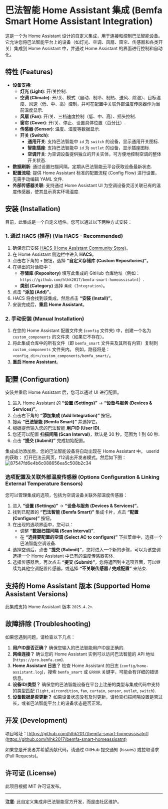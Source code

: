 # 巴法智能 Home Assistant 集成 (Bemfa Smart Home Assistant Integration)

这是一个为 Home Assistant 设计的自定义集成，用于连接和控制巴法智能设备。它允许您将巴法智能平台上的设备（如灯光、空调、风扇、窗帘、传感器和各类开关）集成到 Home Assistant 中，并通过 Home Assistant 的界面进行控制和自动化。

## 特性 (Features)

* **设备支持**:
    * **灯光 (Light)**: 开/关控制.
    * **空调 (Climate)**: 开/关、模式（自动、制冷、制热、送风、除湿）、目标温度、风速（低、中、高）控制，并可在配置中关联外部温度传感器作为当前温度显示.
    * **风扇 (Fan)**: 开/关、三档速度控制（低、中、高）、摇头控制.
    * **窗帘 (Cover)**: 开/关、停止、设置具体位置（百分比）.
    * **传感器 (Sensor)**: 温度、湿度等数据显示.
    * **开关 (Switch)**:
        * **通用开关**: 支持巴法智能中 `id` 为 `switch` 的设备，显示通用开关图标.
        * **智能插座**: 支持巴法智能中 `id` 为 `outlet` 的设备，显示插座图标.
        * **空调开关**: 为空调设备提供独立的开关实体，可方便地控制空调的整体开关状态.
* **数据刷新**: 通过设置扫描间隔，定期从巴法智能云平台获取设备最新状态.
* **配置流程**: 提供 Home Assistant 标准的配置流程 (Config Flow) 进行设置，无需手动编辑 YAML 文件.
* **外部传感器关联**: 支持通过 Home Assistant UI 为空调设备灵活关联已有的温度传感器，使其显示真实环境温度.

## 安装 (Installation)

目前，此集成是一个自定义组件。您可以通过以下两种方式安装：

### 1. 通过 HACS (推荐) (Via HACS - Recommended)

1.  确保您已安装 [HACS (Home Assistant Community Store)](https://hacs.xyz/)。
2.  在 Home Assistant 侧边栏中进入 **HACS**。
3.  点击右下角的 **`+`** 按钮，选择 **“自定义存储库 (Custom Repositories)”**。
4.  在弹出的对话框中：
    * **存储库 (Repository)** 填写此集成的 GitHub 仓库地址（例如：`https://github.com/hlhk2017/bemfa-smart-homeassisatnt`）.
    * **类别 (Category)** 选择 `集成 (Integration)`。
5.  点击 **“添加 (Add)”**。
6.  HACS 将会找到该集成，然后点击 **“安装 (Install)”**。
7.  安装完成后，**重启 Home Assistant**。

### 2. 手动安装 (Manual Installation)

1.  在您的 Home Assistant 配置文件夹 (`config` 文件夹) 中，创建一个名为 `custom_components` 的文件夹（如果它不存在）。
2.  将此集成仓库中的所有文件（即 `bemfa_smart` 文件夹及其所有内容）复制到 `custom_components` 文件夹内。
    例如，路径将是：`<config_dir>/custom_components/bemfa_smart/`。
3.  **重启 Home Assistant**。

## 配置 (Configuration)

安装并重启 Home Assistant 后，您可以通过 UI 进行配置。

1.  进入 Home Assistant 的 **“设置 (Settings)”** -> **“设备与服务 (Devices & Services)”**。
2.  点击右下角的 **“添加集成 (Add Integration)”** 按钮。
3.  搜索 **“巴法智能 (Bemfa Smart)”** 并选择它。
4.  根据提示输入您的巴法智能 **用户ID (User ID)**.
5.  您还可以配置 **扫描间隔 (Scan Interval)**，默认是 30 秒，范围为 1 到 60 秒.
6.  点击 **“提交 (Submit)”** 完成初始配置。

集成成功添加后，您的巴法智能设备将自动出现在 Home Assistant 中。
userid的获取： 打开巴法云网页，f12调出开发者模式。然后如下图：
![87547fd6e4b6c088656ea5c508b2c34](https://github.com/user-attachments/assets/c3f2b107-d4b5-49cd-8970-214322caddea)


### 选项配置及关联外部温度传感器 (Options Configuration & Linking External Temperature Sensors)

您可以管理集成的选项，包括为空调设备关联外部温度传感器：

1.  进入 **“设置 (Settings)”** -> **“设备与服务 (Devices & Services)”**。
2.  找到已配置的 **“巴法智能 (Bemfa Smart)”** 集成卡片，点击 **“配置 (Configure)”** 按钮。
3.  在出现的选项界面中，您可以：
    * 调整 **“数据扫描间隔 (Scan Interval)”**.
    * 在 **“选择要配置的空调 (Select AC to configure)”** 下拉菜单中，选择一个巴法智能空调设备.
4.  选择空调后，点击 **“提交 (Submit)”**，您将进入一个新的步骤，可以为该空调选择一个 Home Assistant 中已有的温度传感器实体.
5.  选择传感器后，再次点击 **“提交 (Submit)”**，您将返回到主选项界面，可以继续为其他空调配置传感器，或选择 **“不关联传感器 / 完成配置”** 来结束.

## 支持的 Home Assistant 版本 (Supported Home Assistant Versions)

此集成支持 Home Assistant 版本 `2025.4.2+`.

## 故障排除 (Troubleshooting)

如果您遇到问题，请检查以下几点：

1.  **用户ID是否正确？** 确保您输入的巴法智能用户ID是正确的.
2.  **网络连接？** 确认您的 Home Assistant 实例可以访问巴法智能的 API 地址 (`https://pro.bemfa.com`).
3.  **Home Assistant 日志？** 检查 Home Assistant 的日志 (`config/home-assistant.log`)，搜索 `bemfa_smart` 或 `ERROR` 关键字，可能会有详细的错误信息。
4.  **设备ID/类型？** 确保您的巴法智能设备在平台上注册的类型与集成代码中支持的类型匹配 (`light`, `aircondition`, `fan`, `curtain`, `sensor`, `outlet`, `switch`).
5.  **设备数据是否更新？** 如果设备状态没有及时更新，请检查扫描间隔设置是否过长，或者巴法智能平台上的设备状态是否正常。

## 开发 (Development)

项目地址：[https://github.com/hlhk2017/bemfa-smart-homeassisatnt](https://github.com/hlhk2017/bemfa-smart-homeassisatnt)

如果您是开发者并希望贡献代码，请通过 GitHub 提交通知 (Issues) 或拉取请求 (Pull Requests)。

## 许可证 (License)

此项目根据 MIT 许可证发布。

---

**注意**: 此自定义集成非巴法智能官方开发，而是由社区维护。
